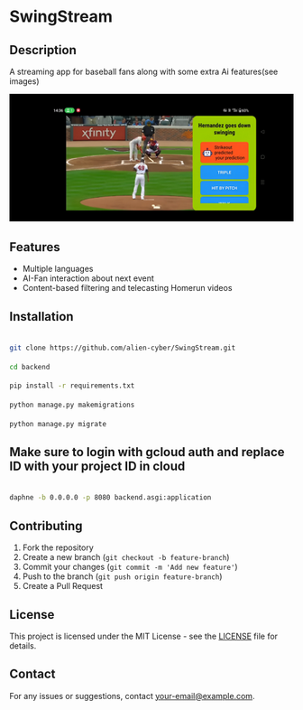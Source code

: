 # SwingStream

## Description
A streaming app for baseball fans along with some extra Ai features(see images)

![Alt text](images/screenshot.jpeg)

## Features
- Multiple languages
- AI-Fan interaction about next event
- Content-based filtering and telecasting Homerun videos

## Installation
```sh

git clone https://github.com/alien-cyber/SwingStream.git

cd backend

pip install -r requirements.txt

python manage.py makemigrations

python manage.py migrate


```

## Make sure to login with gcloud auth and replace ID with your project ID in cloud 
```sh

daphne -b 0.0.0.0 -p 8080 backend.asgi:application

```

## Contributing
1. Fork the repository
2. Create a new branch (`git checkout -b feature-branch`)
3. Commit your changes (`git commit -m 'Add new feature'`)
4. Push to the branch (`git push origin feature-branch`)
5. Create a Pull Request

## License
This project is licensed under the MIT License - see the [LICENSE](LICENSE) file for details.

## Contact
For any issues or suggestions, contact [your-email@example.com](mailto:your-email@example.com).
